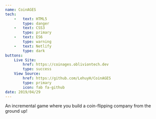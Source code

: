 ```yaml
---
name: CoinAGES
tech: 
    -   text: HTML5
        type: danger
    -   text: CSS3
        type: primary
    -   text: ES6
        type: warning
    -   text: Netlify
        type: dark
buttons:
    Live Site: 
        href: https://coinages.obliviontech.dev
        type: success
    View Source:
        href: https://github.com/LehuyH/CoinAGES
        type: primary
        icon: fab fa-github 
date: 2019/04/29
---
```


An incremental game where you build a coin-flipping company from the ground up!